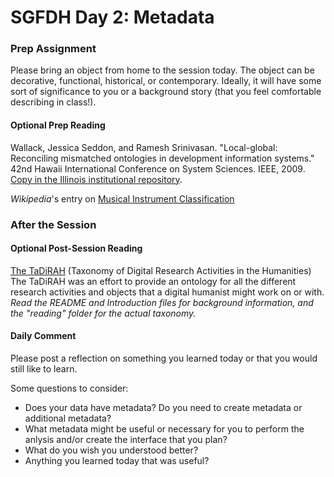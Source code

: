 # SGFDH Day 2: Metadata

### Prep Assignment 

Please bring an object from home to the session today. The object can be decorative, functional, historical, or contemporary. Ideally, it will have some sort of significance to you or a background story (that you feel comfortable describing in class!). 

#### Optional Prep Reading
Wallack, Jessica Seddon, and Ramesh Srinivasan. "Local-global: Reconciling mismatched ontologies in development information systems." 42nd Hawaii International Conference on System Sciences. IEEE, 2009. [Copy in the Illinois institutional repository](https://www.ideals.illinois.edu/bitstream/handle/2142/15202/WallackSrinivasanICONF091.pdf?sequence=2&isAllowed=y). 

*Wikipedia*'s entry on [Musical Instrument Classification](https://en.wikipedia.org/wiki/Musical_instrument_classification)

### After the Session

#### Optional Post-Session Reading
[The TaDiRAH](https://github.com/dhtaxonomy/TaDiRAH) (Taxonomy of Digital Research Activities in the Humanities)  
The TaDiRAH was an effort to provide an ontology for all the different research activities and objects that a digital humanist might work on or with. *Read the README and Introduction files for background information, and the "reading" folder for the actual taxonomy.* 

#### Daily Comment

Please post a reflection on something you learned today or that you would still like to learn. 

Some questions to consider:

* Does your data have metadata? Do you need to create metadata or additional metadata?
* What metadata might be useful or necessary for you to perform the anlysis and/or create the interface that you plan?
* What do you wish you understood better?
* Anything you learned today that was useful?
